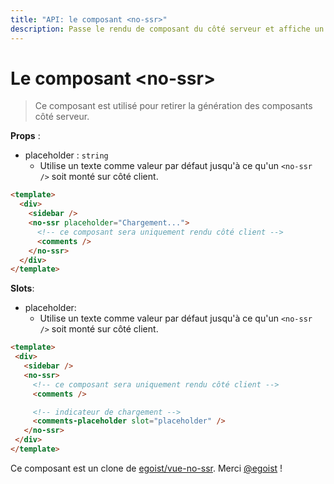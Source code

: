 ```yaml
---
title: "API: le composant <no-ssr>"
description: Passe le rendu de composant du côté serveur et affiche un texte à la place.
---
```


# Le composant &lt;no-ssr&gt;

> Ce composant est utilisé pour retirer la génération des composants côté serveur.

**Props** :
- placeholder : `string`
  - Utilise un texte comme valeur par défaut jusqu'à ce qu'un `<no-ssr />` soit monté sur côté client.

```html
<template>
  <div>
    <sidebar />
    <no-ssr placeholder="Chargement...">
      <!-- ce composant sera uniquement rendu côté client -->
      <comments />
    </no-ssr>
  </div>
</template>
```

**Slots**:

- placeholder:
  - Utilise un texte comme valeur par défaut jusqu'à ce qu'un `<no-ssr />` soit monté sur côté client.

 ```html
<template>
  <div>
    <sidebar />
    <no-ssr>
      <!-- ce composant sera uniquement rendu côté client -->
      <comments />

      <!-- indicateur de chargement -->
      <comments-placeholder slot="placeholder" />
    </no-ssr>
  </div>
</template>
```

Ce composant est un clone de [egoist/vue-no-ssr](https://github.com/egoist/vue-no-ssr). Merci [@egoist](https://github.com/egoist) !
